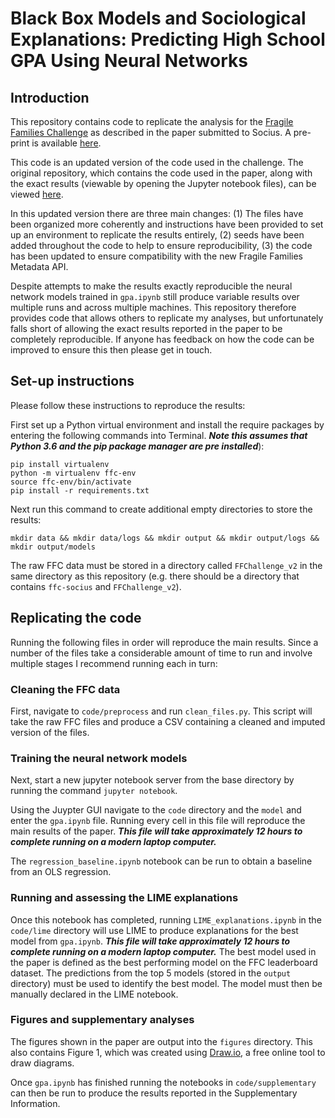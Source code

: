 # Black Box Models and Sociological Explanations: Predicting High School GPA Using Neural Networks

## Introduction

This repository contains code to replicate the analysis for the [Fragile Families Challenge](http://www.fragilefamilieschallenge.org) as described in the paper submitted to Socius. A pre-print is available [here](https://osf.io/preprints/socarxiv/7nsrf/).

This code is an updated version of the code used in the challenge. The original repository, which contains the code used in the paper, along with the exact results (viewable by opening the Jupyter notebook files), can be viewed [here](https://github.com/t-davidson/fragile-families-challenge).

In this updated version there are three main changes: (1) The files have been organized more coherently and instructions have been provided to set up an environment to replicate the results entirely, (2) seeds have been added throughout the code to help to ensure reproducibility, (3) the code has been updated to ensure compatibility with the new Fragile Families Metadata API.

Despite attempts to make the results exactly reproducible the neural network models trained in `gpa.ipynb` still produce variable results over multiple runs and across multiple machines. This repository therefore provides code that allows others to replicate my analyses, but unfortunately falls short of allowing the exact results reported in the paper to be completely reproducible. If anyone has feedback on how the code can be improved to ensure this then please get in touch.

## Set-up instructions

Please follow these instructions to reproduce the results:

First set up a Python virtual environment and install the require packages by entering the following commands into Terminal. ***Note this assumes that Python 3.6 and the pip package manager are pre installed***):
```
pip install virtualenv
python -m virtualenv ffc-env
source ffc-env/bin/activate
pip install -r requirements.txt
```

Next run this command to create additional empty directories to store the results:
```
mkdir data && mkdir data/logs && mkdir output && mkdir output/logs && mkdir output/models
```

The raw FFC data must be stored in a directory called `FFChallenge_v2` in the same directory as this repository (e.g. there should be a directory that contains `ffc-socius` and `FFChallenge_v2`).

## Replicating the code

Running the following files in order will reproduce the main results. Since a number of the files take a considerable amount of time to run and involve multiple stages I recommend running each in turn:

### Cleaning the FFC data
First, navigate to `code/preprocess` and run `clean_files.py`. This script will take the raw FFC files and produce a CSV containing a cleaned and imputed version of the files.


### Training the neural network models
Next, start a new jupyter notebook server from the base directory by running the command `jupyter notebook`.

Using the Juypter GUI navigate to the `code` directory and the `model` and enter the `gpa.ipynb` file. Running every cell in this file will reproduce the main results of the paper. ***This file will take approximately 12 hours to complete running on a modern laptop computer.***

The `regression_baseline.ipynb` notebook can be run to obtain a baseline from an OLS regression.

### Running and assessing the LIME explanations
Once this notebook has completed, running `LIME_explanations.ipynb` in the `code/lime` directory will use LIME to produce explanations for the best model from `gpa.ipynb`. ***This file will take approximately 12 hours to complete running on a modern laptop computer.*** The best model used in the paper is defined as the best performing model on the FFC leaderboard dataset. The predictions from the top 5 models (stored in the `output` directory) must be used to identify the best model. The model must then be manually declared in the LIME notebook.

### Figures and supplementary analyses
The figures shown in the paper are output into the `figures` directory. This also contains Figure 1, which was created using [Draw.io](https://www.draw.io/), a free online tool to draw diagrams.

Once `gpa.ipynb` has finished running the notebooks in `code/supplementary` can then be run to produce the results reported in the Supplementary Information.
